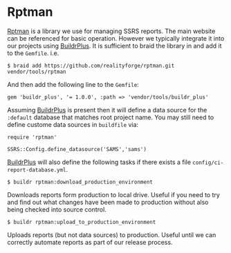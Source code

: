 # Rptman

[Rptman](https://github.com/realityforge/rptman) is a library we use for managing SSRS reports. The main
website can be referenced for basic operation. However we typically integrate it into our projects using
[BuildrPlus](BuildrPlus.md). It is sufficient to braid the library in and add it to the `Gemfile`. i.e.

    $ braid add https://github.com/realityforge/rptman.git vendor/tools/rptman

And then add the following line to the `Gemfile`:

    gem 'buildr_plus', '= 1.0.0', :path => 'vendor/tools/buildr_plus'

Assuming [BuildrPlus](BuildrPlus.md) is present then it will define a data source for the `:default`
database that matches root project name. You may still need to define custome data sources in `buildfile`
via:

    require 'rptman'

    SSRS::Config.define_datasource('SAMS','sams')

[BuildrPlus](BuildrPlus.md) will also define the following tasks if there exists a file
`config/ci-report-database.yml`.

    $ buildr rptman:download_production_environment

Downloads reports form production to local drive. Useful if you need to try and find out what changes
have been made to production without also being checked into source control.

    $ buildr rptman:upload_to_production_environment

Uploads reports (but not data sources) to production. Useful until we can correctly automate reports
as part of our release process.
